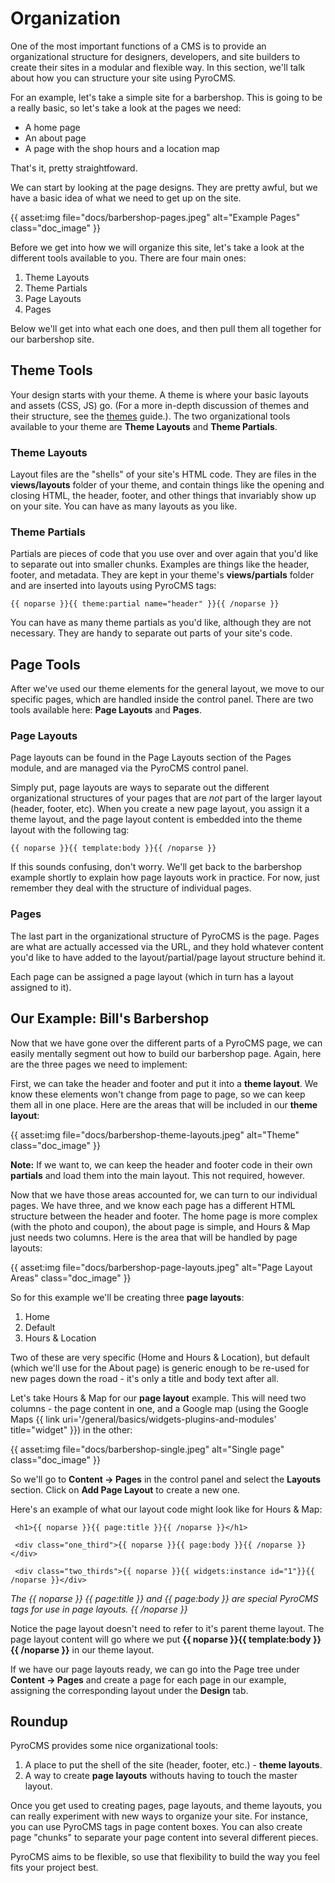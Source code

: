 # Organization

One of the most important functions of a CMS is to provide an organizational structure for designers, developers, and site builders to create their sites in a modular and flexible way. In this section, we'll talk about how you can structure your site using PyroCMS.

For an example, let's take a simple site for a barbershop. This is going to be a really basic, so let's take a look at the pages we need:

* A home page
* An about page
* A page with the shop hours and a location map

That's it, pretty straightfoward.

We can start by looking at the page designs. They are pretty awful, but we have a basic idea of what we need to get up on the site.

{{ asset:img file="docs/barbershop-pages.jpeg" alt="Example Pages" class="doc_image" }}

Before we get into how we will organize this site, let's take a look at the different tools available to you. There are four main ones:

1. Theme Layouts
2. Theme Partials
3. Page Layouts
4. Pages

Below we'll get into what each one does, and then pull them all together for our barbershop site.

## Theme Tools

Your design starts with your theme. A theme is where your basic layouts and assets (CSS, JS) go. (For a more in-depth discussion of themes and their structure, see the [themes](http://www.pyrocms.com/docs/2.0/theming-pyrocms/create-a-custom-theme) guide.). The two organizational tools available to your theme are **Theme Layouts** and **Theme Partials**.

### Theme Layouts

Layout files are the "shells" of your site's HTML code. They are files in the **views/layouts** folder of your theme, and contain things like the opening and closing HTML, the header, footer, and other things that invariably show up on your site. You can have as many layouts as you like.

### Theme Partials

Partials are pieces of code that you use over and over again that you'd like to separate out into smaller chunks. Examples are things like the header, footer, and metadata. They are kept in your theme's **views/partials** folder and are inserted into layouts using PyroCMS tags:

	{{ noparse }}{{ theme:partial name="header" }}{{ /noparse }}

You can have as many theme partials as you'd like, although they are not necessary. They are handy to separate out parts of your site's code.

## Page Tools

After we've used our theme elements for the general layout, we move to our specific pages, which are handled inside the control panel. There are two tools available here: **Page Layouts** and **Pages**.

### Page Layouts

Page layouts can be found in the Page Layouts section of the Pages module, and are managed via the PyroCMS control panel.

Simply put, page layouts are ways to separate out the different organizational structures of your pages that are _not_ part of the larger layout (header, footer, etc). When you create a new page layout, you assign it a theme layout, and the page layout content is embedded into the theme layout with the following tag:

	{{ noparse }}{{ template:body }}{{ /noparse }}

If this sounds confusing, don't worry. We'll get back to the barbershop example shortly to explain how page layouts work in practice. For now, just remember they deal with the structure of individual pages.

### Pages

The last part in the organizational structure of PyroCMS is the page. Pages are what are actually accessed via the URL, and they hold whatever content you'd like to have added to the layout/partial/page layout structure behind it.

Each page can be assigned a page layout (which in turn has a layout assigned to it).

## Our Example: Bill's Barbershop

Now that we have gone over the different parts of a PyroCMS page, we can easily mentally segment out how to build our barbershop page. Again, here are the three pages we need to implement:

First, we can take the header and footer and put it into a **theme layout**. We know these elements won't change from page to page, so we can keep them all in one place. Here are the areas that will be included in our **theme layout**:

{{ asset:img file="docs/barbershop-theme-layouts.jpeg" alt="Theme" class="doc_image" }}

<div class="tip"><strong>Note:</strong> If we want to, we can keep the header and footer code in their own <strong>partials</strong> and load them into the main layout. This not required, however.</div>  

Now that we have those areas accounted for, we can turn to our individual pages. We have three, and we know each page has a different HTML structure between the header and footer. The home page is more complex (with the photo and coupon), the about page is simple, and Hours & Map just needs two columns. Here is the area that will be handled by page layouts:

{{ asset:img file="docs/barbershop-page-layouts.jpeg" alt="Page Layout Areas" class="doc_image" }}

So for this example we'll be creating three **page layouts**:

1. Home
2. Default
3. Hours & Location

Two of these are very specific (Home and Hours & Location), but default (which we'll use for the About page) is generic enough to be re-used for new pages down the road - it's only a title and body text after all.

Let's take Hours & Map for our **page layout** example. This will need two columns - the page content in one, and a Google map (using the Google Maps {{ link uri='/general/basics/widgets-plugins-and-modules' title="widget" }}) in the other: 

{{ asset:img file="docs/barbershop-single.jpeg" alt="Single page" class="doc_image" }}

So we'll go to **Content &rarr; Pages** in the control panel and select the **Layouts** section. Click on **Add Page Layout** to create a new one.

Here's an example of what our layout code might look like for Hours & Map:

     <h1>{{ noparse }}{{ page:title }}{{ /noparse }}</h1>
     
     <div class="one_third">{{ noparse }}{{ page:body }}{{ /noparse }}</div>

     <div class="two_thirds">{{ noparse }}{{ widgets:instance id="1"}}{{ /noparse }}</div>

*The {{ noparse }} {{ page:title }}  and {{ page:body }} are special PyroCMS tags for use in page layouts. {{ /noparse }}*

Notice the page layout doesn't need to refer to it's parent theme layout. The page layout content will go where we put **{{ noparse }}{{ template:body }}{{ /noparse }}** in our theme layout.

If we have our page layouts ready, we can go into the Page tree under **Content &rarr; Pages** and create a page for each page in our example, assigning the corresponding layout under the **Design** tab.

## Roundup

PyroCMS provides some nice organizational tools:

1. A place to put the shell of the site (header, footer, etc.) - **theme layouts**.
2. A way to create **page layouts** withouts having to touch the master layout.

Once you get used to creating pages, page layouts, and theme layouts, you can really experiment with new ways to organize your site. For instance, you can use PyroCMS tags in page content boxes. You can also create page "chunks" to separate your page content into several different pieces.

PyroCMS aims to be flexible, so use that flexibility to build the way you feel fits your project best.